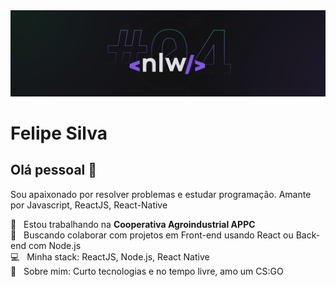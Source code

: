 <img width="auto" src="https://github.com/Felipe-SRK/Felipe-SRK/blob/main/NLW04_pack_divulgacao_-_Github.png">

# Felipe Silva

## Olá pessoal 👋
Sou apaixonado por resolver problemas e estudar programação.
Amante por Javascript, ReactJS, React-Native

 :rocket:  &nbsp; Estou trabalhando na **Cooperativa Agroindustrial APPC**
 <br/> :purple_heart: &nbsp; Buscando colaborar com projetos em Front-end usando React ou Back-end com Node.js
 <br/> :computer: &nbsp; Minha stack: ReactJS, Node.js, React Native
 <br/> 💬  &nbsp; Sobre mim: Curto tecnologias e no tempo livre, amo um CS:GO
